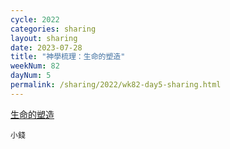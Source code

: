 ```yaml
---
cycle: 2022
categories: sharing
layout: sharing
date: 2023-07-28
title: "神學梳理：生命的塑造"
weekNum: 82
dayNum: 5
permalink: /sharing/2022/wk82-day5-sharing.html
---
```

[生命的塑造](https://eccseattle.github.io/media/sharing/2022/wk082/2023-07-28-bin.m4a)

`小錢`
